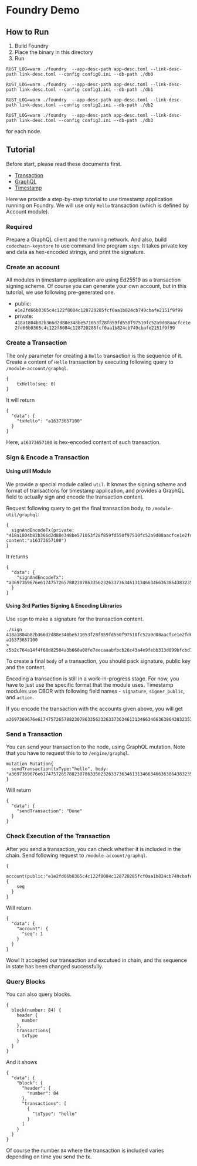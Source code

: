 # Foundry Demo

## How to Run

1. Build Foundry
2. Place the binary in this directory
3. Run

```
RUST_LOG=warn ./foundry  --app-desc-path app-desc.toml --link-desc-path link-desc.toml --config config0.ini --db-path ./db0

RUST_LOG=warn ./foundry  --app-desc-path app-desc.toml --link-desc-path link-desc.toml --config config1.ini --db-path ./db1

RUST_LOG=warn ./foundry  --app-desc-path app-desc.toml --link-desc-path link-desc.toml --config config2.ini --db-path ./db2

RUST_LOG=warn ./foundry  --app-desc-path app-desc.toml --link-desc-path link-desc.toml --config config3.ini --db-path ./db3
```

for each node.

## Tutorial

Before start, please read these documents first.

- [Transaction](../spec/Transaction.md)
- [GraphQL](../spec/GraphQL.md)
- [Timestamp](../timestamp/README.md)

Here we provide a step-by-step tutorial to use timestamp application running on Foundry.
We will use only `Hello` transaction (which is defined by Account module).

### Required

Prepare a GraphQL client and the running network.
And also, build `codechain-keystore` to use command line program `sign`.
It takes private key and data as hex-encoded strings, and print the signature.

### Create an account

All modules in timestamp application are using Ed25519 as a transaction signing scheme.
Of course you can generate your own account, but in this tutorial, we use following pre-generated one.

- public: `e1e2fd66b0365c4c122f8084c128720285fcf0aa1b824cb749cbafe2151f9f99`
- private: `418a1804b82b366d2d88e348be571053f28f859fd550f97510fc52a9d08aacfce1e2fd66b0365c4c122f8084c128720285fcf0aa1b824cb749cbafe2151f9f99`

### Create a Transaction

The only parameter for creating a `Hello` transaction is the sequence of it.
Create a content of `Hello` transaction by executing following query to `/module-account/graphql`.

```
{
    txHello(seq: 0)
}
```

It will return

```
{
  "data": {
    "txHello": "a16373657100"
  }
}
```

Here, `a16373657100` is hex-encoded content of such transaction.

### Sign & Encode a Transaction

#### Using utill Module

We provide a special module called `util`.
It knows the signing scheme and format of transactions for timestamp application,
and provides a GraphQL field to actually sign and encode the transaction content.

Request following query to get the final transaction body, to `/module-util/graphql`:

```
{
  signAndEncodeTx(private: "418a1804b82b366d2d88e348be571053f28f859fd550f97510fc52a9d08aacfce1e2fd66b0365c4c122f8084c128720285fcf0aa1b824cb749cbafe2151f9f99", content:"a16373657100")
}
```

It returns

```
{
  "data": {
    "signAndEncodeTx": "a3697369676e61747572657882307863356232633736346131346634663638643832353034613362363630613038666537656563616161626662636232366334336134653966656262333133643039396266636264376466643335313061366333393239616266306662313065363039316462643339626434623231616163303162373063346137353861313130366d7369676e65725f7075626c6963784230786531653266643636623033363563346331323266383038346331323837323032383566636630616131623832346362373439636261666532313531663966393966616374696f6e8618a1186318731865187100"
  }
}
```

#### Using 3rd Parties Signing & Encoding Libraries

Use `sign` to make a signature for the transaction content.

```
./sign 418a1804b82b366d2d88e348be571053f28f859fd550f97510fc52a9d08aacfce1e2fd66b0365c4c122f8084c128720285fcf0aa1b824cb749cbafe2151f9f99 a16373657100
> c5b2c764a14f4f68d82504a3b660a08fe7eecaaabfbcb26c43a4e9febb313d099bfcbd7dfd3510a6c3929abf0fb10e6091dbd39bd4b21aac01b70c4a758a1106
```

To create a final `body` of a transaction, you should pack signature, public key and the content.

Encoding a transaction is still in a work-in-progress stage.
For now, you have to just use the specific format that the module uses.
Timestamp modules use CBOR with following field names - `signature`, `signer_public`, and `action`.

If you encode the transaction with the accounts given above, you will get

```
a3697369676e61747572657882307863356232633736346131346634663638643832353034613362363630613038666537656563616161626662636232366334336134653966656262333133643039396266636264376466643335313061366333393239616266306662313065363039316462643339626434623231616163303162373063346137353861313130366d7369676e65725f7075626c6963784230786531653266643636623033363563346331323266383038346331323837323032383566636630616131623832346362373439636261666532313531663966393966616374696f6e8618a1186318731865187100
```

### Send a Transaction

You can send your transaction to the node, using GraphQL mutation.
Note that you have to request this to to `/engine/graphql`.

```
mutation Mutation{
  sendTransaction(txType:"hello", body: "a3697369676e61747572657882307863356232633736346131346634663638643832353034613362363630613038666537656563616161626662636232366334336134653966656262333133643039396266636264376466643335313061366333393239616266306662313065363039316462643339626434623231616163303162373063346137353861313130366d7369676e65725f7075626c6963784230786531653266643636623033363563346331323266383038346331323837323032383566636630616131623832346362373439636261666532313531663966393966616374696f6e8618a1186318731865187100")
}
```

Will return

```
{
  "data": {
    "sendTransaction": "Done"
  }
}
```

### Check Execution of the Transaction

After you send a transaction, you can check whether it is included in the chain.
Send following request to `/module-account/graphql`.

```
{
  account(public:"e1e2fd66b0365c4c122f8084c128720285fcf0aa1b824cb749cbafe2151f9f99") {
    seq
  }
}
```

Will return

```
{
  "data": {
    "account": {
      "seq": 1
    }
  }
}
```

Wow! It accepted our transaction and excutued in chain, and ths sequence in state has been changed successfully.

### Query Blocks

You can also query blocks.

```
{
  block(number: 84) {
    header {
      number
    },
    transactions{
      txType
    }
  }
}
```

And it shows

```
{
  "data": {
    "block": {
      "header": {
        "number": 84
      },
      "transactions": [
        {
          "txType": "hello"
        }
      ]
    }
  }
}
```

Of course the number `84` where the transaction is included varies depending on time you send the tx.
